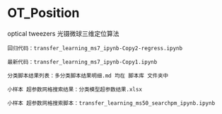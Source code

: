 # OT_Position
optical tweezers 光镊微球三维定位算法

    回归代码：transfer_learning_ms7_ipynb-Copy2-regress.ipynb
    
    最新代码：transfer_learning_ms7_ipynb-Copy1.ipynb
   
    分类脚本结果列表：多分类脚本结果明细.md 均在 脚本库 文件夹中

    小样本 超参数网格搜索结果：分类模型超参数结果.xlsx
    
    小样本 超参数网格搜索脚本：transfer_learning_ms50_searchpm_ipynb.ipynb

    
    
  

